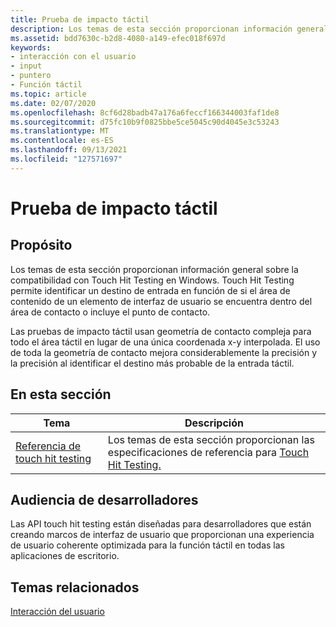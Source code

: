```yaml
---
title: Prueba de impacto táctil
description: Los temas de esta sección proporcionan información general sobre la compatibilidad con Touch Hit Testing en Windows 8.
ms.assetid: bdd7630c-b2d8-4080-a149-efec018f697d
keywords:
- interacción con el usuario
- input
- puntero
- Función táctil
ms.topic: article
ms.date: 02/07/2020
ms.openlocfilehash: 8cf6d28badb47a176a6feccf166344003faf1de8
ms.sourcegitcommit: d75fc10b9f0825bbe5ce5045c90d4045e3c53243
ms.translationtype: MT
ms.contentlocale: es-ES
ms.lasthandoff: 09/13/2021
ms.locfileid: "127571697"
---
```

# <a name="touch-hit-testing"></a>Prueba de impacto táctil

## <a name="purpose"></a>Propósito

Los temas de esta sección proporcionan información general sobre la compatibilidad con Touch Hit Testing en Windows. Touch Hit Testing permite identificar un destino de entrada en función de si el área de contenido de un elemento de interfaz de usuario se encuentra dentro del área de contacto o incluye el punto de contacto.

Las pruebas de impacto táctil usan geometría de contacto compleja para todo el área táctil en lugar de una única coordenada x-y interpolada. El uso de toda la geometría de contacto mejora considerablemente la precisión y la precisión al identificar el destino más probable de la entrada táctil.

## <a name="in-this-section"></a>En esta sección

| Tema | Descripción |
| --- | --- |
| [Referencia de touch hit testing](touchhittest-reference.md)<br/> | Los temas de esta sección proporcionan las especificaciones de referencia para [Touch Hit Testing.](touch-hit-testing-portal.md)<br/> |

## <a name="developer-audience"></a>Audiencia de desarrolladores

Las API touch hit testing están diseñadas para desarrolladores que están creando marcos de interfaz de usuario que proporcionan una experiencia de usuario coherente optimizada para la función táctil en todas las aplicaciones de escritorio.

## <a name="related-topics"></a>Temas relacionados

[Interacción del usuario](../user-interaction.md)
